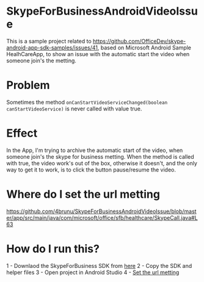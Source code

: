 # SkypeForBusinessAndroidVideoIssue
This is a sample project related to https://github.com/OfficeDev/skype-android-app-sdk-samples/issues/41, based on Microsoft Android Sample HealhCareApp, to show an issue with the automatic start the video when someone join's the metting.

# Problem
Sometimes the method `onCanStartVideoServiceChanged(boolean canStartVideoService)` is never called with value true.

# Effect
In the App, I'm trying to archive the automatic start of the video, when someone join's the skype for business metting.
When the method is called with true, the video work's out of the box, otherwise it doesn't, and the only way to get it to work, is to click the button pause/resume the video.

# Where do I set the url metting 
https://github.com/4brunu/SkypeForBusinessAndroidVideoIssue/blob/master/app/src/main/java/com/microsoft/office/sfb/healthcare/SkypeCall.java#L63

# How do I run this?
1 - Downlaod the SkypeForBusiness SDK from [here](https://msdn.microsoft.com/en-us/skype/appsdk/download)
2 - Copy the SDK and helper files
3 - Open project in Android Studio
4 - [Set the url metting](https://github.com/4brunu/SkypeForBusinessAndroidVideoIssue/blob/master/app/src/main/java/com/microsoft/office/sfb/healthcare/SkypeCall.java#L63)

